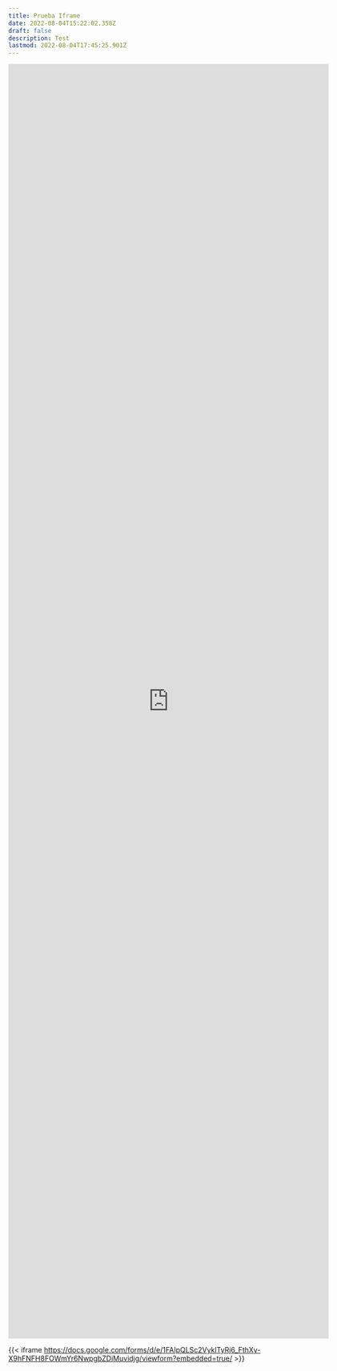 ```yaml
---
title: Prueba Iframe
date: 2022-08-04T15:22:02.358Z
draft: false
description: Test
lastmod: 2022-08-04T17:45:25.901Z
---
```


<iframe src="https://docs.google.com/forms/d/e/1FAIpQLSc2VyklTyRj6_FthXy-X9hFNFH8FOWmYr6NwpgbZDiMuvidjg/viewform?embedded=true" width="640" height="2542" frameborder="0" marginheight="0" marginwidth="0">Cargando…</iframe>

{{< iframe https://docs.google.com/forms/d/e/1FAIpQLSc2VyklTyRj6_FthXy-X9hFNFH8FOWmYr6NwpgbZDiMuvidjg/viewform?embedded=true/ >}}